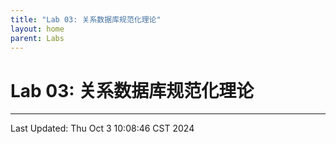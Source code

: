 ```yaml
---
title: "Lab 03: 关系数据库规范化理论"
layout: home
parent: Labs
---
```


# Lab 03: 关系数据库规范化理论

---

Last Updated: Thu Oct  3 10:08:46 CST 2024